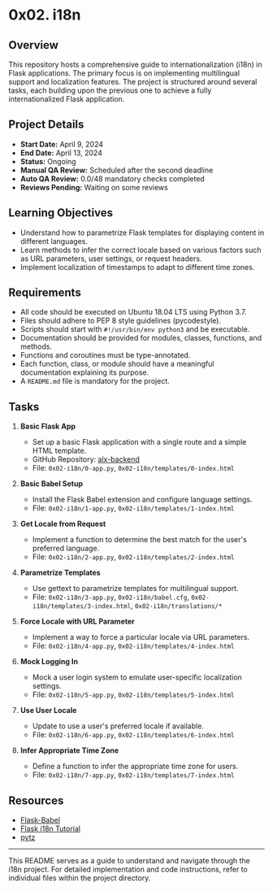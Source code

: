 # 0x02. i18n

## Overview
This repository hosts a comprehensive guide to internationalization (i18n) in Flask applications. The primary focus is on implementing multilingual support and localization features. The project is structured around several tasks, each building upon the previous one to achieve a fully internationalized Flask application.

## Project Details
- **Start Date:** April 9, 2024
- **End Date:** April 13, 2024
- **Status:** Ongoing
- **Manual QA Review:** Scheduled after the second deadline
- **Auto QA Review:** 0.0/48 mandatory checks completed
- **Reviews Pending:** Waiting on some reviews

## Learning Objectives
- Understand how to parametrize Flask templates for displaying content in different languages.
- Learn methods to infer the correct locale based on various factors such as URL parameters, user settings, or request headers.
- Implement localization of timestamps to adapt to different time zones.

## Requirements
- All code should be executed on Ubuntu 18.04 LTS using Python 3.7.
- Files should adhere to PEP 8 style guidelines (pycodestyle).
- Scripts should start with `#!/usr/bin/env python3` and be executable.
- Documentation should be provided for modules, classes, functions, and methods.
- Functions and coroutines must be type-annotated.
- Each function, class, or module should have a meaningful documentation explaining its purpose.
- A `README.md` file is mandatory for the project.

## Tasks
1. **Basic Flask App**
   - Set up a basic Flask application with a single route and a simple HTML template.
   - GitHub Repository: [alx-backend](https://github.com/alx-backend)
   - File: `0x02-i18n/0-app.py`, `0x02-i18n/templates/0-index.html`

2. **Basic Babel Setup**
   - Install the Flask Babel extension and configure language settings.
   - File: `0x02-i18n/1-app.py`, `0x02-i18n/templates/1-index.html`

3. **Get Locale from Request**
   - Implement a function to determine the best match for the user's preferred language.
   - File: `0x02-i18n/2-app.py`, `0x02-i18n/templates/2-index.html`

4. **Parametrize Templates**
   - Use gettext to parametrize templates for multilingual support.
   - File: `0x02-i18n/3-app.py`, `0x02-i18n/babel.cfg`, `0x02-i18n/templates/3-index.html`, `0x02-i18n/translations/*`

5. **Force Locale with URL Parameter**
   - Implement a way to force a particular locale via URL parameters.
   - File: `0x02-i18n/4-app.py`, `0x02-i18n/templates/4-index.html`

6. **Mock Logging In**
   - Mock a user login system to emulate user-specific localization settings.
   - File: `0x02-i18n/5-app.py`, `0x02-i18n/templates/5-index.html`

7. **Use User Locale**
   - Update to use a user's preferred locale if available.
   - File: `0x02-i18n/6-app.py`, `0x02-i18n/templates/6-index.html`

8. **Infer Appropriate Time Zone**
   - Define a function to infer the appropriate time zone for users.
   - File: `0x02-i18n/7-app.py`, `0x02-i18n/templates/7-index.html`

## Resources
- [Flask-Babel](https://flask-babel.tkte.ch/)
- [Flask i18n Tutorial](https://blog.miguelgrinberg.com/post/the-flask-mega-tutorial-part-xiii-i18n-and-l10n)
- [pytz](http://pytz.sourceforge.net/)

---
This README serves as a guide to understand and navigate through the i18n project. For detailed implementation and code instructions, refer to individual files within the project directory.
